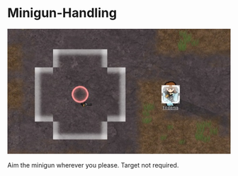 # Minigun-Handling

![size](https://github.com/Mehni/Minigun-Handling/blob/master/Minigun%20Handling%20Techniques/About/preview.jpg)

Aim the minigun wherever you please. Target not required.
